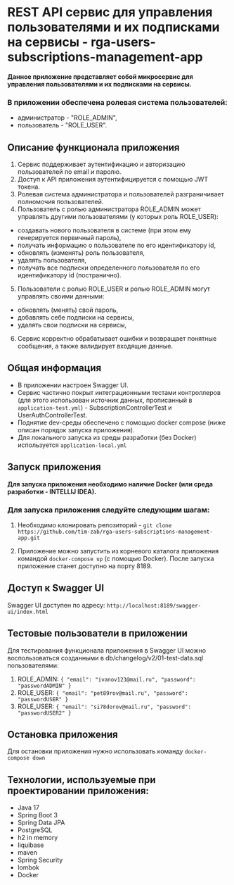# REST API сервис для управления пользователями и их подписками на сервисы - rga-users-subscriptions-management-app
<b>Данное приложение представляет собой микросервис для управления пользователями и их подписками на
сервисы.</b>

### В приложении обеспечена ролевая система пользователей: 
- администратор - "ROLE_ADMIN", 
- пользователь - "ROLE_USER". 

## Описание функционала приложения
1. Сервис поддерживает аутентификацию и авторизацию пользователей по email и паролю.
2. Доступ к API приложения аутентифицируется с помощью JWT токена. 
3. Ролевая система администратора и пользователей разграничивает полномочия пользователей.
4. Пользователь с ролью администратора ROLE_ADMIN может управлять другими пользователями (у которых роль ROLE_USER): 
- создавать нового пользователя в системе (при этом ему генерируется первичный пароль), 
- получать информацию о пользователе по его идентификатору id, 
- обновлять (изменять) роль пользователя,  
- удалять пользователя,
- получать все подписки определенного пользователя по его идентификатору id (постранично). 
5. Пользователи с ролью ROLE_USER и ролью ROLE_ADMIN могут управлять своими данными: 
- обновлять (менять) свой пароль, 
- добавлять себе подписки на сервисы, 
- удалять свои подписки на сервисы,
6. Сервис корректно обрабатывает ошибки и возвращает понятные сообщения, 
а также валидирует входящие данные.

## Общая информация
- В приложении настроен Swagger UI.
- Сервис частично покрыт интеграционными тестами контроллеров (для этого использован источник данных, 
прописанный в `application-test.yml`) - SubscriptionControllerTest и UserAuthControllerTest. 
- Поднятие dev-среды обеспечено с помощью docker compose (ниже описан порядок запуска приложения).
- Для локального запуска из среды разработки (без Docker) используется `application-local.yml`

## Запуск приложения 
<b>Для запуска приложения необходимо наличие Docker (или среда разработки - INTELLIJ IDEA).</b>

### Для запуска приложения следуйте следующим шагам:
1. Необходимо клонировать репозиторий - `git clone https://github.com/tim-zab/rga-users-subscriptions-management-app.git`

2. Приложение можно запустить из корневого каталога приложения командой `docker-compose up` (с помощью Docker).
   После запуска приложение станет доступно на порту 8189.

## Доступ к Swagger UI 
Swagger UI доступен по адресу: `http://localhost:8189/swagger-ui/index.html`

## Тестовые пользователи в приложении 
Для тестирования функционала приложения в Swagger UI можно воспользоваться созданными 
в db/changelog/v2/01-test-data.sql пользователями: 

1. ROLE_ADMIN:
   `{
   "email": "ivanov123@mail.ru",
   "password": "passwordADMIN"
   }`
2. ROLE_USER:
   `{
   "email": "pet89rov@mail.ru",
   "password": "passwordUSER"
   }`
3. ROLE_USER:
   `{
   "email": "si78dorov@mail.ru",
   "password": "passwordUSER2"
   }`

## Остановка приложения
Для остановки приложения нужно использовать команду `docker-compose down`

## Технологии, используемые при проектировании приложения: 
- Java 17
- Spring Boot 3
- Spring Data JPA
- PostgreSQL
- h2 in memory 
- liquibase
- maven 
- Spring Security
- lombok
- Docker
